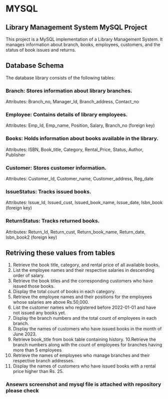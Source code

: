 # MYSQL

## Library Management System MySQL Project

This project is a MySQL implementation of a Library Management System. It manages information about branch, books, 
employees, customers, and the status of book issues and returns.

## Database Schema

The database library consists of the following tables:

### Branch: Stores information about library branches.

Attributes: Branch_no, Manager_Id, Branch_address, Contact_no

### Employee: Contains details of library employees.

Attributes: Emp_Id, Emp_name, Position, Salary, Branch_no (foreign key)

### Books: Holds information about books available in the library.

Attributes: ISBN, Book_title, Category, Rental_Price, Status, Author, Publisher

### Customer: Stores customer information.

Attributes: Customer_Id, Customer_name, Customer_address, Reg_date

### IssueStatus: Tracks issued books.

Attributes: Issue_Id, Issued_cust, Issued_book_name, Issue_date, Isbn_book (foreign key)

### ReturnStatus: Tracks returned books.

Attributes: Return_Id, Return_cust, Return_book_name, Return_date, Isbn_book2 (foreign key)

## Retriving these values from tables
1. Retrieve the book title, category, and rental price of all available books. 
2. List the employee names and their respective salaries in descending order of salary. 
3. Retrieve the book titles and the corresponding customers who have issued those books. 
4. Display the total count of books in each category. 
5. Retrieve the employee names and their positions for the employees whose salaries are above Rs.50,000. 
6. List the customer names who registered before 2022-01-01 and have not issued any books yet. 
7. Display the branch numbers and the total count of employees in each branch. 
8. Display the names of customers who have issued books in the month of June 2023.
9. Retrieve book_title from book table containing history. 
10.Retrieve the branch numbers along with the count of employees for branches having more than 5 employees
11. Retrieve the names of employees who manage branches and their respective branch addresses.
12.  Display the names of customers who have issued books with a rental price higher than Rs. 25.

 ### Ansewrs screenshot and mysql file is attached with repository please check

